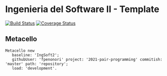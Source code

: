 # Ingenieria del Software II - Template

[![Build Status](https://travis-ci.com/uca-is2/2021-pair-programming.svg?branch=master)](https://travis-ci.com/uca-is2/2021-pair-programming)
[![Coverage Status](https://coveralls.io/repos/github/uca-is2/2021-pair-programming/badge.svg?branch=master)](https://coveralls.io/github/uca-is2/2021-pair-programming?branch=master)

## Metacello

```smalltalk
Metacello new
   baseline: 'IngSoft2';
   githubUser: 'fpenonori' project: '2021-pair-programming' commitish: 'master' path: 'repository';
   load: 'development'.
```
